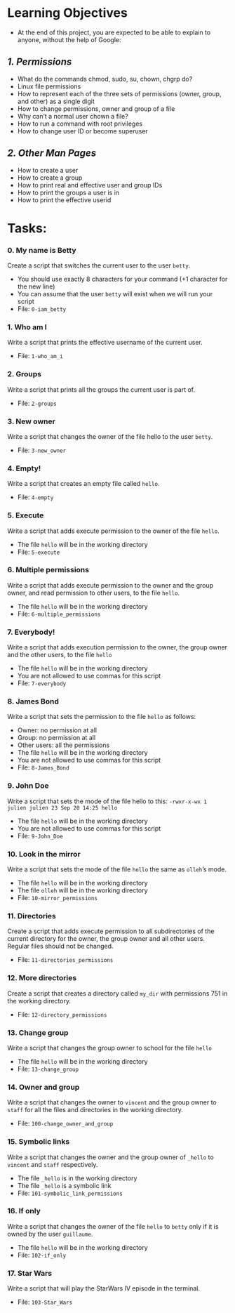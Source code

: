 # Learning Objectives
- At the end of this project, you are expected to be able to explain to anyone, without the help of Google:

## *1. Permissions*
- What do the commands chmod, sudo, su, chown, chgrp do?
- Linux file permissions
- How to represent each of the three sets of permissions (owner, group, and other) as a single digit
- How to change permissions, owner and group of a file
- Why can’t a normal user chown a file?
- How to run a command with root privileges
- How to change user ID or become superuser

## *2. Other Man Pages*
- How to create a user
- How to create a group
- How to print real and effective user and group IDs
- How to print the groups a user is in
- How to print the effective userid

# Tasks:
### 0. My name is Betty
Create a script that switches the current user to the user `betty`.
- You should use exactly 8 characters for your command (+1 character for the new line)
- You can assume that the user `betty` will exist when we will run your script
- File: `0-iam_betty`

### 1. Who am I
Write a script that prints the effective username of the current user.
- File: `1-who_am_i`

### 2. Groups
Write a script that prints all the groups the current user is part of.
- File: `2-groups`

### 3. New owner
Write a script that changes the owner of the file hello to the user `betty`.
- File: `3-new_owner`

### 4. Empty!
Write a script that creates an empty file called `hello`.
- File: `4-empty`

### 5. Execute
Write a script that adds execute permission to the owner of the file `hello`.
- The file `hello` will be in the working directory
- File: `5-execute`

### 6. Multiple permissions
Write a script that adds execute permission to the owner and the group owner, and read permission to other users, to the file `hello`.
- The file `hello` will be in the working directory
- File: `6-multiple_permissions`

### 7. Everybody!
Write a script that adds execution permission to the owner, the group owner and the other users, to the file `hello`
- The file `hello` will be in the working directory
- You are not allowed to use commas for this script
- File: `7-everybody`

### 8. James Bond
Write a script that sets the permission to the file `hello` as follows:
- Owner: no permission at all
- Group: no permission at all
- Other users: all the permissions
- The file `hello` will be in the working directory 
- You are not allowed to use commas for this script
- File: `8-James_Bond`

### 9. John Doe
Write a script that sets the mode of the file hello to this:
`-rwxr-x-wx 1 julien julien 23 Sep 20 14:25 hello`
- The file `hello` will be in the working directory
- You are not allowed to use commas for this script
- File: `9-John_Doe`

### 10. Look in the mirror
Write a script that sets the mode of the file `hello` the same as `olleh`’s mode.
- The file `hello` will be in the working directory
- The file `olleh` will be in the working directory
- File: `10-mirror_permissions`

### 11. Directories
Create a script that adds execute permission to all subdirectories of the current directory for the owner, the group owner and all other users.
Regular files should not be changed.
- File: `11-directories_permissions`

### 12. More directories
Create a script that creates a directory called `my_dir` with permissions 751 in the working directory.
- File: `12-directory_permissions`

### 13. Change group
Write a script that changes the group owner to school for the file `hello`
- The file `hello` will be in the working directory
- File: `13-change_group`

### 14. Owner and group
Write a script that changes the owner to `vincent` and the group owner to `staff` for all the files and directories in the working directory.
- File: `100-change_owner_and_group`

### 15. Symbolic links
Write a script that changes the owner and the group owner of `_hello` to `vincent` and `staff` respectively.
- The file `_hello` is in the working directory
- The file `_hello` is a symbolic link
- File: `101-symbolic_link_permissions`

### 16. If only
Write a script that changes the owner of the file `hello` to `betty` only if it is owned by the user `guillaume`.
- The file `hello` will be in the working directory
- File: `102-if_only`

### 17. Star Wars
Write a script that will play the StarWars IV episode in the terminal.
- File: `103-Star_Wars`